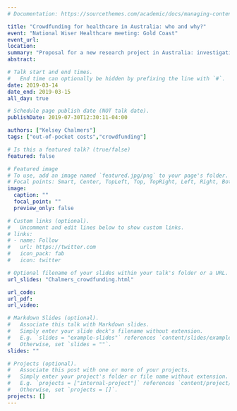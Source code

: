 ```yaml
---
# Documentation: https://sourcethemes.com/academic/docs/managing-content/

title: "Crowdfunding for healthcare in Australia: who and why?"
event: "National Wiser Healthcare meeting: Gold Coast"
event_url:
location:
summary: "Proposal for a new research project in Australia: investigating online crowdfunding for healthcare costs"
abstract:

# Talk start and end times.
#   End time can optionally be hidden by prefixing the line with `#`.
date: 2019-03-14
date_end: 2019-03-15
all_day: true

# Schedule page publish date (NOT talk date).
publishDate: 2019-07-30T12:30:11-04:00

authors: ["Kelsey Chalmers"]
tags: ["out-of-pocket costs","crowdfunding"]

# Is this a featured talk? (true/false)
featured: false

# Featured image
# To use, add an image named `featured.jpg/png` to your page's folder. 
# Focal points: Smart, Center, TopLeft, Top, TopRight, Left, Right, BottomLeft, Bottom, BottomRight.
image:
  caption: ""
  focal_point: ""
  preview_only: false

# Custom links (optional).
#   Uncomment and edit lines below to show custom links.
# links:
# - name: Follow
#   url: https://twitter.com
#   icon_pack: fab
#   icon: twitter

# Optional filename of your slides within your talk's folder or a URL.
url_slides: "Chalmers_crowdfunding.html"

url_code:
url_pdf:
url_video:

# Markdown Slides (optional).
#   Associate this talk with Markdown slides.
#   Simply enter your slide deck's filename without extension.
#   E.g. `slides = "example-slides"` references `content/slides/example-slides.md`.
#   Otherwise, set `slides = ""`.
slides: ""

# Projects (optional).
#   Associate this post with one or more of your projects.
#   Simply enter your project's folder or file name without extension.
#   E.g. `projects = ["internal-project"]` references `content/project/deep-learning/index.md`.
#   Otherwise, set `projects = []`.
projects: []
---
```

